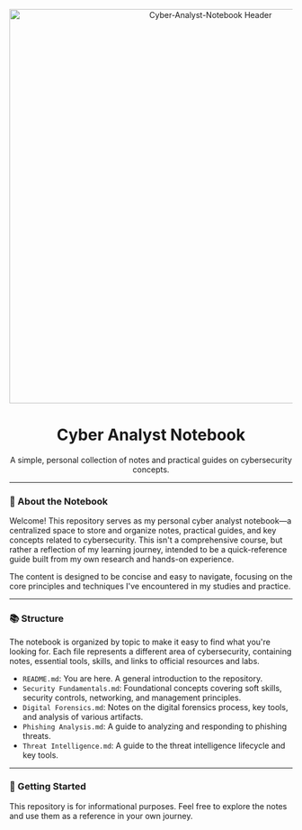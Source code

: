 <p align="center">
  <img src="https://github.com/Kan4sS/Cyber-Analyst-Notebook/" alt="Cyber-Analyst-Notebook Header" width="700"/>
</p>

<h1 align="center">Cyber Analyst Notebook</h1>

<p align="center">
  A simple, personal collection of notes and practical guides on cybersecurity concepts.
</p>

---

### 📝 About the Notebook

Welcome! This repository serves as my personal cyber analyst notebook—a centralized space to store and organize notes, practical guides, and key concepts related to cybersecurity. This isn't a comprehensive course, but rather a reflection of my learning journey, intended to be a quick-reference guide built from my own research and hands-on experience.

The content is designed to be concise and easy to navigate, focusing on the core principles and techniques I've encountered in my studies and practice.

---

### 📚 Structure

The notebook is organized by topic to make it easy to find what you're looking for. Each file represents a different area of cybersecurity, containing notes, essential tools, skills, and links to official resources and labs.

* `README.md`: You are here. A general introduction to the repository.
* `Security Fundamentals.md`: Foundational concepts covering soft skills, security controls, networking, and management principles.
* `Digital Forensics.md`: Notes on the digital forensics process, key tools, and analysis of various artifacts.
* `Phishing Analysis.md`: A guide to analyzing and responding to phishing threats.
* `Threat Intelligence.md`: A guide to the threat intelligence lifecycle and key tools.

---

### 🚀 Getting Started

This repository is for informational purposes. Feel free to explore the notes and use them as a reference in your own journey.
